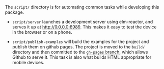 The `script/` directory is for automating common tasks while developing this
package.

- `script/server` launches a development server using elm-reactor, and serves it
  up at http://0.0.0.0:8989. This makes it easy to test the device in the
  browser or on a phone.

- `script/publish-examples` will build the examples for the project and publish
  them on github pages. The project is moved to the `build/` directory and then
  committed to the [`gh-pages`
  branch](https://github.com/sch/elm-device/tree/gh-pages), which allows Github
  to serve it. This task is also what builds HTML appropriate for mobile
  devices.
